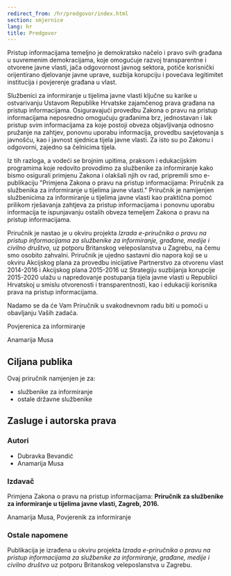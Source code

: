 ```yaml
---
redirect_from: /hr/predgovor/index.html
section: smjernice
lang: hr
title: Predgovor
---
```


Pristup informacijama temeljno je demokratsko načelo i pravo svih građana u suvremenim demokracijama, koje omogućuje razvoj transparentne i otvorene javne vlasti, jača odgovornost javnog sektora, potiče korisnički orijentirano djelovanje javne uprave, suzbija korupciju i povećava legitimitet institucija i povjerenje građana u vlast.

Službenici za informiranje u tijelima javne vlasti ključne su karike u ostvarivanju Ustavom Republike Hrvatske zajamčenog prava građana na pristup informacijama. Osiguravajući provedbu Zakona o pravu na pristup informacijama neposredno omogućuju građanima brz, jednostavan i lak pristup svim informacijama za koje postoji obveza objavljivanja odnosno pružanje na zahtjev, ponovnu uporabu informacija, provedbu savjetovanja s javnošću, kao i javnost sjednica tijela javne vlasti. Za isto su po Zakonu i odgovorni, zajedno sa čelnicima tijela.

Iz tih razloga, a vodeći se brojnim upitima, praksom i edukacijskim programima koje redovito provodimo za službenike za informiranje kako bismo osigurali primjenu Zakona i olakšali njih ov rad, pripremili smo e-publikaciju "Primjena Zakona o pravu na pristup informacijama: Priručnik za službenika za informiranje u tijelima javne vlasti." Priručnik je namijenjen službenicima za informiranje u tijelima javne vlasti kao praktična pomoć prilikom rješavanja zahtjeva za pristup informacijama i ponovnu uporabu informacija te ispunjavanju ostalih obveza temeljem Zakona o pravu na pristup informacijama.

Priručnik je nastao je u okviru projekta *Izrada e-priručnika o pravu na pristup informacijama za službenike za informiranje, građane, medije i civilno društvo,* uz potporu Britanskog veleposlanstva u Zagrebu, na čemu smo osobito zahvalni. Priručnik je ujedno sastavni dio napora koji se u okviru Akcijskog plana za provedbu inicijative Partnerstvo za otvorenu vlast 2014-2016 i Akcijskog plana 2015-2016 uz Strategiju suzbijanja korupcije 2015-2020 ulažu u napredovanje postupanja tijela javne vlasti u Republici Hrvatskoj u smislu otvorenosti i transparentnosti, kao i edukaciji korisnika prava na pristup informacijama.

Nadamo se da će Vam Priručnik u svakodnevnom radu biti u pomoći u obavljanju Vaših zadaća.

Povjerenica za informiranje

Anamarija Musa

## Ciljana publika

Ovaj priručnik namjenjen je za:

-   službenike za informiranje
-   ostale državne službenike

## Zasluge i autorska prava

### Autori

-   Dubravka Bevandić
-   Anamarija Musa

### Izdavač

Primjena Zakona o pravu na pristup informacijama: **Priručnik za službenike za informiranje u tijelima javne vlasti, Zagreb, 2016.**

Anamarija Musa, Povjerenik za informiranje

### Ostale napomene

Publikacija je izrađena u okviru projekta *Izrada e-priručnika o pravu na pristup informacijama za službenike za informiranje, građane, medije i civilno društvo* uz potporu Britanskog veleposlanstva u Zagrebu.